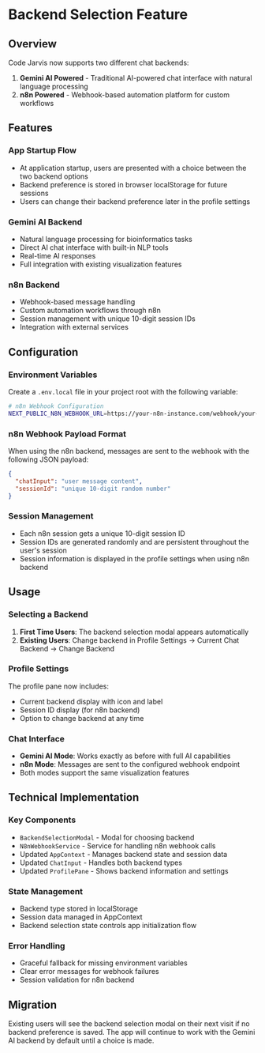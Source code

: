 # Backend Selection Feature

## Overview

Code Jarvis now supports two different chat backends:

1. **Gemini AI Powered** - Traditional AI-powered chat interface with natural language processing
2. **n8n Powered** - Webhook-based automation platform for custom workflows

## Features

### App Startup Flow
- At application startup, users are presented with a choice between the two backend options
- Backend preference is stored in browser localStorage for future sessions
- Users can change their backend preference later in the profile settings

### Gemini AI Backend
- Natural language processing for bioinformatics tasks
- Direct AI chat interface with built-in NLP tools
- Real-time AI responses
- Full integration with existing visualization features

### n8n Backend
- Webhook-based message handling
- Custom automation workflows through n8n
- Session management with unique 10-digit session IDs
- Integration with external services

## Configuration

### Environment Variables

Create a `.env.local` file in your project root with the following variable:

```bash
# n8n Webhook Configuration
NEXT_PUBLIC_N8N_WEBHOOK_URL=https://your-n8n-instance.com/webhook/your-webhook-id
```

### n8n Webhook Payload Format

When using the n8n backend, messages are sent to the webhook with the following JSON payload:

```json
{
  "chatInput": "user message content",
  "sessionId": "unique 10-digit random number"
}
```

### Session Management

- Each n8n session gets a unique 10-digit session ID
- Session IDs are generated randomly and are persistent throughout the user's session
- Session information is displayed in the profile settings when using n8n backend

## Usage

### Selecting a Backend

1. **First Time Users**: The backend selection modal appears automatically
2. **Existing Users**: Change backend in Profile Settings → Current Chat Backend → Change Backend

### Profile Settings

The profile pane now includes:
- Current backend display with icon and label
- Session ID display (for n8n backend)
- Option to change backend at any time

### Chat Interface

- **Gemini AI Mode**: Works exactly as before with full AI capabilities
- **n8n Mode**: Messages are sent to the configured webhook endpoint
- Both modes support the same visualization features

## Technical Implementation

### Key Components

- `BackendSelectionModal` - Modal for choosing backend
- `N8nWebhookService` - Service for handling n8n webhook calls
- Updated `AppContext` - Manages backend state and session data
- Updated `ChatInput` - Handles both backend types
- Updated `ProfilePane` - Shows backend information and settings

### State Management

- Backend type stored in localStorage
- Session data managed in AppContext
- Backend selection state controls app initialization flow

### Error Handling

- Graceful fallback for missing environment variables
- Clear error messages for webhook failures
- Session validation for n8n backend

## Migration

Existing users will see the backend selection modal on their next visit if no backend preference is saved. The app will continue to work with the Gemini AI backend by default until a choice is made. 